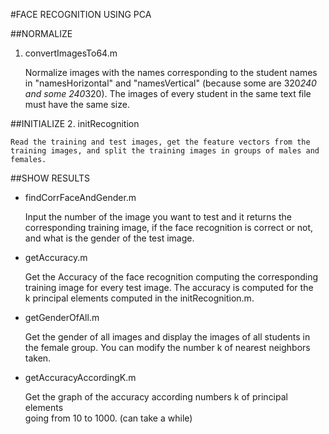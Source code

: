 #FACE RECOGNITION USING PCA

	
##NORMALIZE							
1.	convertImagesTo64.m					
								
	Normalize images with the names corresponding to the student names	
	in "namesHorizontal" and "namesVertical" (because some are 320*240 	
	and some 240*320). The images of every student in the same text file	
	must have the same size.  					

##INITIALIZE
2. 	initRecognition						
								
	Read the training and test images, get the feature vectors from the 	
	training images, and split the training images in groups of males and	
	females.							

##SHOW RESULTS
*	findCorrFaceAndGender.m					
								
	Input the number of the image you want to test and it returns the 	
	corresponding training image, if the face recognition is correct or not,	
	and what is the gender of the test image.				


*	getAccuracy.m						
								
	Get the Accuracy of the face recognition computing the corresponding	
	training image for every test image. The accuracy is computed for the 	
	k principal elements computed in the initRecognition.m.		


*	getGenderOfAll.m						
							
	Get the gender of all images and display the images of all students in 	
	the female group. You can modify the number k of nearest neighbors	
	taken.							


* 	getAccuracyAccordingK.m					
								
	Get the graph of  the accuracy according numbers k of principal elements	
	going from 10 to 1000. (can take a while)				

